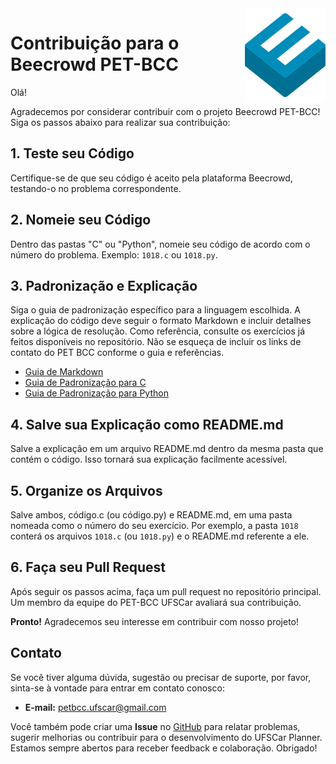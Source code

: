<img src="https://raw.githubusercontent.com/petbccufscar/.github/main/profile/icon.png" align="right" />

# Contribuição para o Beecrowd PET-BCC

Olá!

Agradecemos por considerar contribuir com o projeto Beecrowd PET-BCC! Siga os passos abaixo para realizar sua contribuição:

## 1. Teste seu Código

Certifique-se de que seu código é aceito pela plataforma Beecrowd, testando-o no problema correspondente.

## 2. Nomeie seu Código

Dentro das pastas "C" ou "Python", nomeie seu código de acordo com o número do problema. Exemplo: `1018.c` ou `1018.py`.

## 3. Padronização e Explicação

Siga o guia de padronização específico para a linguagem escolhida. A explicação do código deve seguir o formato Markdown e incluir detalhes sobre a lógica de resolução. Como referência, consulte os exercícios já feitos disponíveis no repositório. Não se esqueça de incluir os links de contato do PET BCC conforme o guia e referências.

- [Guia de Markdown]()
- [Guia de Padronização para C](GUIA_PADRONIZACAO_C.md)
- [Guia de Padronização para Python](GUIA_PADRONIZACAO_PYTHON.md)

## 4. Salve sua Explicação como README.md

Salve a explicação em um arquivo README.md dentro da mesma pasta que contém o código. Isso tornará sua explicação facilmente acessível.

## 5. Organize os Arquivos

Salve ambos, código.c (ou código.py) e README.md, em uma pasta nomeada como o número do seu exercício. Por exemplo, a pasta `1018` conterá os arquivos `1018.c` (ou `1018.py`) e o README.md referente a ele.

## 6. Faça seu Pull Request

Após seguir os passos acima, faça um pull request no repositório principal. Um membro da equipe do PET-BCC UFSCar avaliará sua contribuição.

**Pronto!** Agradecemos seu interesse em contribuir com nosso projeto!

## Contato

Se você tiver alguma dúvida, sugestão ou precisar de suporte, por favor, sinta-se à vontade para entrar em contato conosco:

- **E-mail:** petbcc.ufscar@gmail.com

Você também pode criar uma **Issue** no [GitHub](https://github.com/petbccufscar/ufscar-planner/issues) para relatar problemas, sugerir melhorias ou contribuir para o desenvolvimento do UFSCar Planner. Estamos sempre abertos para receber feedback e colaboração. Obrigado!
